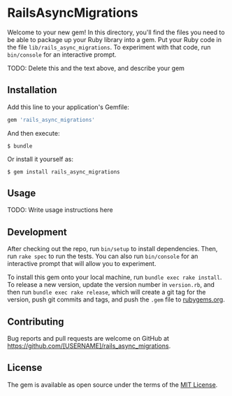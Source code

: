# RailsAsyncMigrations

Welcome to your new gem! In this directory, you'll find the files you need to be able to package up your Ruby library into a gem. Put your Ruby code in the file `lib/rails_async_migrations`. To experiment with that code, run `bin/console` for an interactive prompt.

TODO: Delete this and the text above, and describe your gem

## Installation

Add this line to your application's Gemfile:

```ruby
gem 'rails_async_migrations'
```

And then execute:

    $ bundle

Or install it yourself as:

    $ gem install rails_async_migrations

## Usage

TODO: Write usage instructions here

## Development

After checking out the repo, run `bin/setup` to install dependencies. Then, run `rake spec` to run the tests. You can also run `bin/console` for an interactive prompt that will allow you to experiment.

To install this gem onto your local machine, run `bundle exec rake install`. To release a new version, update the version number in `version.rb`, and then run `bundle exec rake release`, which will create a git tag for the version, push git commits and tags, and push the `.gem` file to [rubygems.org](https://rubygems.org).

## Contributing

Bug reports and pull requests are welcome on GitHub at https://github.com/[USERNAME]/rails_async_migrations.

## License

The gem is available as open source under the terms of the [MIT License](https://opensource.org/licenses/MIT).
